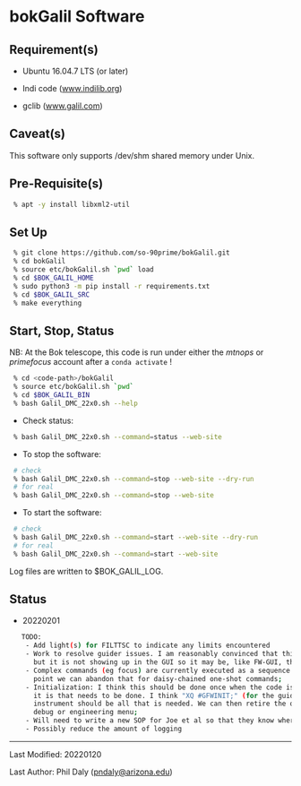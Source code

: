 # bokGalil Software

## Requirement(s)

 - Ubuntu 16.04.7 LTS (or later)

 - Indi code (www.indilib.org)

 - gclib (www.galil.com)

## Caveat(s)

This software only supports /dev/shm shared memory under Unix.

## Pre-Requisite(s)

```bash
 % apt -y install libxml2-util
```

## Set Up

```bash
 % git clone https://github.com/so-90prime/bokGalil.git
 % cd bokGalil
 % source etc/bokGalil.sh `pwd` load
 % cd $BOK_GALIL_HOME
 % sudo python3 -m pip install -r requirements.txt
 % cd $BOK_GALIL_SRC
 % make everything
```

## Start, Stop, Status

NB: At the Bok telescope, this code is run under either the *mtnops* or *primefocus* account after a `conda activate` !

```bash
 % cd <code-path>/bokGalil
 % source etc/bokGalil.sh `pwd`
 % cd $BOK_GALIL_BIN
 % bash Galil_DMC_22x0.sh --help
```

 - Check status:

```bash
 % bash Galil_DMC_22x0.sh --command=status --web-site
```

 - To stop the software:

```bash
 # check
 % bash Galil_DMC_22x0.sh --command=stop --web-site --dry-run
 # for real
 % bash Galil_DMC_22x0.sh --command=stop --web-site
```

 - To start the software:

```bash
 # check
 % bash Galil_DMC_22x0.sh --command=start --web-site --dry-run
 # for real
 % bash Galil_DMC_22x0.sh --command=start --web-site
```

Log files are written to $BOK_GALIL_LOG.

## Status

 - 20220201
```bash
   TODO:
    - Add light(s) for FILTTSC to indicate any limits encountered
    - Work to resolve guider issues. I am reasonably convinced that this driver is doing the right thing 
      but it is not showing up in the GUI so it may be, like FW-GUI, that it has internal logic;
    - Complex commands (eg focus) are currently executed as a sequence of "atomic" statements. At some 
      point we can abandon that for daisy-chained one-shot commands;
    - Initialization: I think this should be done once when the code is started so we need to agree what 
      it is that needs to be done. I think "XQ #GFWINIT;" (for the guider) and "XQ #FILTRD;" for the 
      instrument should be all that is needed. We can then retire the other commands or put them in a
      debug or engineering menu;
    - Will need to write a new SOP for Joe et al so that they know where the filter files are etc
    - Possibly reduce the amount of logging
```

--------------------------------------

Last Modified: 20220120

Last Author: Phil Daly (pndaly@arizona.edu)
